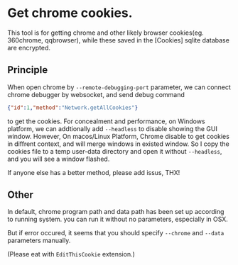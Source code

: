 # Get chrome cookies.

This tool is for getting chrome and other likely browser cookies(eg. 360chrome, qqbrowser), while these saved in the [Cookies] sqlite database are encrypted.

## Principle

When open chrome by `--remote-debugging-port` parameter, we can connect chrome debugger by websocket, and send debug command 
```json
{"id":1,"method":"Network.getAllCookies"}
```
to get the cookies. For concealment and performance, on Windows platform, we can addtionally add `--headless` to disable showing the GUI window. However, On macos/Linux Platform, Chrome disable to get cookies in diffrent context, and will merge windows in existed window. So I copy the cookies file to a temp user-data directory and open it without `--headless`, and you will see a window flashed.

If anyone else has a better method, please add issus, THX!

## Other

In default, chrome program path and data path has been set up according to running system. you can run it without no parameters, especially in OSX.

But if error occured, it seems that you should specify `--chrome` and `--data` parameters manually.

(Please eat with `EditThisCookie` extension.)
